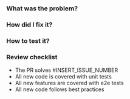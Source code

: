 ### What was the problem?

### How did I fix it?

### How to test it?

### Review checklist
- The PR solves #INSERT_ISSUE_NUMBER
- All new code is covered with unit tests
- All new features are covered with e2e tests
- All new code follows best practices
